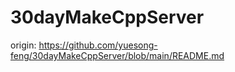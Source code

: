 # 30dayMakeCppServer

origin: https://github.com/yuesong-feng/30dayMakeCppServer/blob/main/README.md

